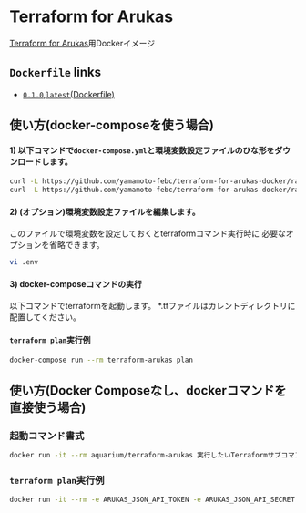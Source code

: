 # Terraform for Arukas

[Terraform for Arukas](https://github.com/yamamoto-febc/terraform-provider-arukas)用Dockerイメージ

## `Dockerfile` links

- [`0.1.0`,`latest`(Dockerfile)](https://github.com/yamamoto-febc/terraform-for-arukas-docker/tree/master/0.1.0/)


## 使い方(docker-composeを使う場合)

#### 1) 以下コマンドで`docker-compose.yml`と環境変数設定ファイルのひな形をダウンロードします。

```bash
curl -L https://github.com/yamamoto-febc/terraform-for-arukas-docker/raw/master/docker-compose.yml > docker-compose.yml
curl -L https://github.com/yamamoto-febc/terraform-for-arukas-docker/raw/master/env-sample > .env
```

#### 2) (**オプション**)環境変数設定ファイルを編集します。

このファイルで環境変数を設定しておくとterraformコマンド実行時に
必要なオプションを省略できます。

```bash
vi .env
```

#### 3) docker-composeコマンドの実行

以下コマンドでterraformを起動します。
*.tfファイルはカレントディレクトリに配置してください。

#### `terraform plan`実行例
```bash
docker-compose run --rm terraform-arukas plan
```

## 使い方(Docker Composeなし、dockerコマンドを直接使う場合)


### 起動コマンド書式

```bash
docker run -it --rm aquarium/terraform-arukas 実行したいTerraformサブコマンド
```

### `terraform plan`実行例
```bash
docker run -it --rm -e ARUKAS_JSON_API_TOKEN -e ARUKAS_JSON_API_SECRET -v $PWD:/work aquarium/terraform-arukas plan
```

